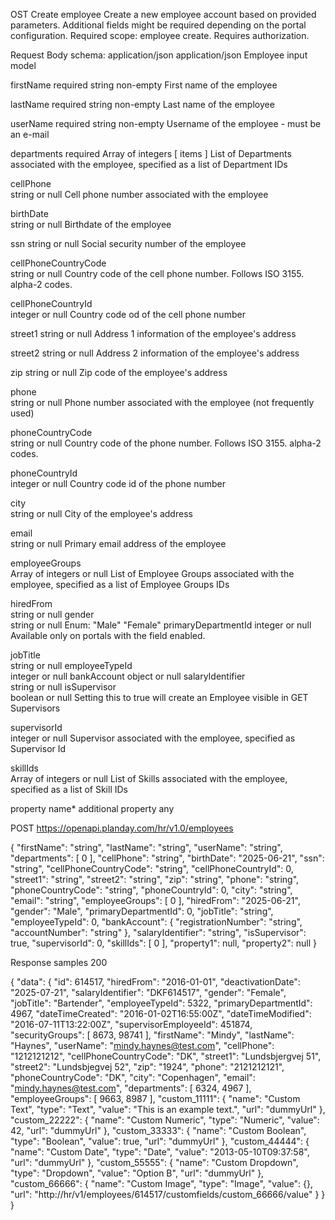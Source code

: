 OST Create employee
Create a new employee account based on provided parameters. Additional fields might be required depending on the portal configuration.
Required scope: employee create.
Requires authorization.

Request Body schema: 
application/json
application/json
Employee input model

firstName
required
string non-empty
First name of the employee

lastName
required
string non-empty
Last name of the employee

userName
required
string non-empty
Username of the employee - must be an e-mail

departments
required
Array of integers <int64> [ items <int64 > ]
List of Departments associated with the employee, specified as a list of Department IDs

cellPhone	
string or null
Cell phone number associated with the employee

birthDate	
string or null
Birthdate of the employee

ssn	
string or null
Social security number of the employee

cellPhoneCountryCode	
string or null
Country code of the cell phone number. Follows ISO 3155. alpha-2 codes.

cellPhoneCountryId	
integer or null <int64>
Country code od of the cell phone number

street1	
string or null
Address 1 information of the employee's address

street2	
string or null
Address 2 information of the employee's address

zip	
string or null
Zip code of the employee's address

phone	
string or null
Phone number associated with the employee (not frequently used)

phoneCountryCode	
string or null
Country code of the phone number. Follows ISO 3155. alpha-2 codes.

phoneCountryId	
integer or null <int64>
Country code id of the phone number

city	
string or null
City of the employee's address

email	
string or null
Primary email address of the employee

employeeGroups	
Array of integers or null <int64>
List of Employee Groups associated with the employee, specified as a list of Employee Groups IDs

hiredFrom	
string or null
gender	
string or null
Enum: "Male" "Female"
primaryDepartmentId	
integer or null <int64>
Available only on portals with the field enabled.

jobTitle	
string or null
employeeTypeId	
integer or null <int64>
bankAccount	
object or null
salaryIdentifier	
string or null
isSupervisor	
boolean or null
Setting this to true will create an Employee visible in GET Supervisors

supervisorId	
integer or null <int64>
Supervisor associated with the employee, specified as Supervisor Id

skillIds	
Array of integers or null <int64>
List of Skills associated with the employee, specified as a list of Skill IDs

property name*
additional property
any

POST https://openapi.planday.com/hr/v1.0/employees

{
  "firstName": "string",
  "lastName": "string",
  "userName": "string",
  "departments": [
    0
  ],
  "cellPhone": "string",
  "birthDate": "2025-06-21",
  "ssn": "string",
  "cellPhoneCountryCode": "string",
  "cellPhoneCountryId": 0,
  "street1": "string",
  "street2": "string",
  "zip": "string",
  "phone": "string",
  "phoneCountryCode": "string",
  "phoneCountryId": 0,
  "city": "string",
  "email": "string",
  "employeeGroups": [
    0
  ],
  "hiredFrom": "2025-06-21",
  "gender": "Male",
  "primaryDepartmentId": 0,
  "jobTitle": "string",
  "employeeTypeId": 0,
  "bankAccount": {
    "registrationNumber": "string",
    "accountNumber": "string"
  },
  "salaryIdentifier": "string",
  "isSupervisor": true,
  "supervisorId": 0,
  "skillIds": [
    0
  ],
  "property1": null,
  "property2": null
}

Response samples 200

{
  "data": {
    "id": 614517,
    "hiredFrom": "2016-01-01",
    "deactivationDate": "2025-07-21",
    "salaryIdentifier": "DKF614517",
    "gender": "Female",
    "jobTitle": "Bartender",
    "employeeTypeId": 5322,
    "primaryDepartmentId": 4967,
    "dateTimeCreated": "2016-01-02T16:55:00Z",
    "dateTimeModified": "2016-07-11T13:22:00Z",
    "supervisorEmployeeId": 451874,
    "securityGroups": [
      8673,
      98741
    ],
    "firstName": "Mindy",
    "lastName": "Haynes",
    "userName": "mindy.haynes@test.com",
    "cellPhone": "1212121212",
    "cellPhoneCountryCode": "DK",
    "street1": "Lundsbjergvej 51",
    "street2": "Lundsbjegvej 52",
    "zip": "1924",
    "phone": "2121212121",
    "phoneCountryCode": "DK",
    "city": "Copenhagen",
    "email": "mindy.haynes@test.com",
    "departments": [
      6324,
      4967
    ],
    "employeeGroups": [
      9663,
      8987
    ],
    "custom_11111": {
      "name": "Custom Text",
      "type": "Text",
      "value": "This is an example text.",
      "url": "dummyUrl"
    },
    "custom_22222": {
      "name": "Custom Numeric",
      "type": "Numeric",
      "value": 42,
      "url": "dummyUrl"
    },
    "custom_33333": {
      "name": "Custom Boolean",
      "type": "Boolean",
      "value": true,
      "url": "dummyUrl"
    },
    "custom_44444": {
      "name": "Custom Date",
      "type": "Date",
      "value": "2013-05-10T09:37:58",
      "url": "dummyUrl"
    },
    "custom_55555": {
      "name": "Custom Dropdown",
      "type": "Dropdown",
      "value": "Option B",
      "url": "dummyUrl"
    },
    "custom_66666": {
      "name": "Custom Image",
      "type": "Image",
      "value": {},
      "url": "http://hr/v1/employees/614517/customfields/custom_66666/value"
    }
  }
}
